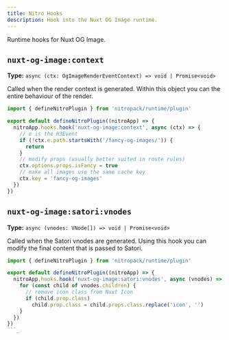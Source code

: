 ```yaml
---
title: Nitro Hooks
description: Hook into the Nuxt OG Image runtime.
---
```


Runtime hooks for Nuxt OG Image.

## `nuxt-og-image:context`

**Type:** `async (ctx: OgImageRenderEventContext) => void | Promise<void>`

Called when the render context is generated. Within this object you can the entire behaviour of the render.

```ts [server/plugins/ogImage.ts]
import { defineNitroPlugin } from 'nitropack/runtime/plugin'

export default defineNitroPlugin((nitroApp) => {
  nitroApp.hooks.hook('nuxt-og-image:context', async (ctx) => {
    // e is the H3Event
    if (!ctx.e.path.startsWith('/fancy-og-images/')) {
      return
    }
    // modify props (usually better suited in route rules)
    ctx.options.props.isFancy = true
    // make all images use the same cache key
    ctx.key = 'fancy-og-images'
  })
})
```

## `nuxt-og-image:satori:vnodes`

**Type:** `async (vnodes: VNode[]) => void | Promise<void>`

Called when the Satori vnodes are generated. Using this hook you can modify the final content that is passed to Satori.

```ts [server/plugins/ogImage.ts]
import { defineNitroPlugin } from 'nitropack/runtime/plugin'

export default defineNitroPlugin((nitroApp) => {
  nitroApp.hooks.hook('nuxt-og-image:satori:vnodes', async (vnodes) => {
    for (const child of vnodes.children) {
      // remove icon class from Nuxt Icon
      if (child.prop.class)
        child.prop.class = child.props.class.replace('icon', '')
    }
  })
})
```_

